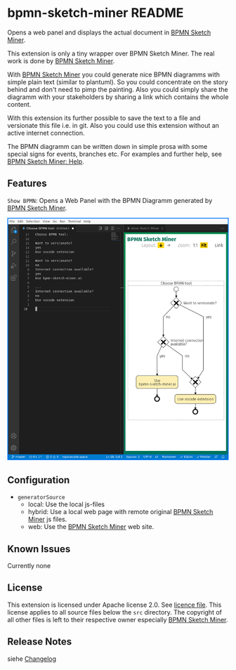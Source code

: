 # bpmn-sketch-miner README

Opens a web panel and displays the actual document in [BPMN Sketch Miner](https://www.bpmn-sketch-miner.ai#).

This extension is only a tiny wrapper over BPMN Sketch Miner. The real work is done by [BPMN Sketch Miner](https://www.bpmn-sketch-miner.ai#).

With [BPMN Sketch Miner](https://www.bpmn-sketch-miner.ai#) you could generate nice BPMN diagramms with simple plain text (similar to plantuml). So you could concentrate on the story behind and don't need to pimp the painting.
Also you could simply share the diagramm with your stakeholders by sharing a link which contains the whole content.

With this extension its further possible to save the text to a file and versionate this file i.e. in git. Also you could use this extension without an active internet connection.

The BPMN diagramm can be written down in simple prosa with some special signs for events, branches etc. For examples and further help, see [BPMN Sketch Miner: Help](https://www.bpmn-sketch-miner.ai/doc/index.html).

## Features

`Show BPMN`: Opens a Web Panel with the BPMN Diagramm generated by [BPMN Sketch Miner](https://www.bpmn-sketch-miner.ai#).

![Screenshot](./images/2021-06-09-194930_screenshot.png)

## Configuration

- `generatorSource`
  - local: Use the local js-files
  - hybrid: Use a local web page with remote original [BPMN Sketch Miner](https://www.bpmn-sketch-miner.ai#) js files.
  - web: Use the [BPMN Sketch Miner](https://www.bpmn-sketch-miner.ai#) web site.

## Known Issues

Currently none

## License

This extension is licensed under Apache license 2.0. See [licence file](./LICENSE). This license applies to all source files below the `src` directory. The copyright of all other files is left to their respective owner especially [BPMN Sketch Miner](https://www.bpmn-sketch-miner.ai#).

## Release Notes

siehe [Changelog](CHANGELOG.md)
